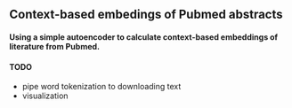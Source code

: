## Context-based embedings of Pubmed abstracts

#### Using a simple autoencoder to calculate context-based embeddings of literature from Pubmed.

#### TODO
- pipe word tokenization to downloading text
- visualization
